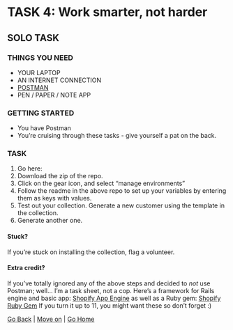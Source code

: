 # TASK 4: Work smarter, not harder

## SOLO TASK

### THINGS YOU NEED
- YOUR LAPTOP
- AN INTERNET CONNECTION
- [POSTMAN](https://www.getpostman.com/)
- PEN / PAPER / NOTE APP

### GETTING STARTED
- You have Postman
- You’re cruising through these tasks - give yourself a pat on the back.

### TASK
1. Go here: [](https://github.com/lojabasico/shopify-postman)
2. Download the zip of the repo.
3. Click on the gear icon, and select “manage environments”
4. Follow the readme in the above repo to set up your variables by entering them as keys with values.
5. Test out your collection. Generate a new customer using the template in the collection.
6. Generate another one.

#### Stuck?
If you’re stuck on installing the collection, flag a volunteer.

#### Extra credit?
If you’ve totally ignored any of the above steps and decided to *not* use Postman; well… I’m a task sheet, not a cop. Here’s a framework for Rails engine and basic app: [Shopify App Engine](https://github.com/Shopify/shopify_app) as well as a Ruby gem: [Shopify Ruby Gem](https://github.com/Shopify/shopify_api) If you turn it up to 11, you might want these so don’t forget :)

[Go Back](task3.md) | [Move on](task5.md) | [Go Home](index.md)
